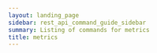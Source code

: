 ```yaml
---
layout: landing_page
sidebar: rest_api_command_guide_sidebar
summary: Listing of commands for metrics
title: metrics
---
```


